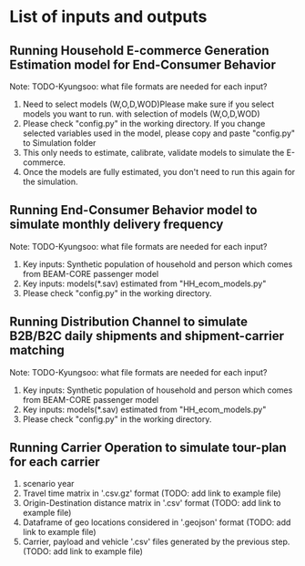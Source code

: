 # List of inputs and outputs
## Running Household E-commerce Generation Estimation model for End-Consumer Behavior
Note: TODO-Kyungsoo: what file formats are needed for each input?
1. Need to select models (W,O,D,WOD)Please make sure if you select models you want to run. with selection of models (W,O,D,WOD)
2. Please check "config.py" in the working directory. If you change selected variables used in the model, please copy and paste "config.py" to Simulation folder
3. This only needs to estimate, calibrate, validate models to simulate the E-commerce.
4. Once the models are fully estimated, you don't need to run this again for the simulation.

## Running End-Consumer Behavior model to simulate monthly delivery frequency
Note: TODO-Kyungsoo: what file formats are needed for each input?
1. Key inputs: Synthetic population of household and person which comes from BEAM-CORE passenger model
2. Key inputs: models(*.sav) estimated from "HH_ecom_models.py"
3. Please check "config.py" in the working directory.

## Running Distribution Channel to simulate B2B/B2C daily shipments and shipment-carrier matching
Note: TODO-Kyungsoo: what file formats are needed for each input?
1. Key inputs: Synthetic population of household and person which comes from BEAM-CORE passenger model
2. Key inputs: models(*.sav) estimated from "HH_ecom_models.py"
3. Please check "config.py" in the working directory.

## Running Carrier Operation to simulate tour-plan for each carrier
1. scenario year
2. Travel time matrix in '.csv.gz' format (TODO: add link to example file)
3. Origin-Destination distance matrix in '.csv' format (TODO: add link to example file)
4. Dataframe of geo locations considered in '.geojson' format (TODO: add link to example file)
5. Carrier, payload and vehicle '.csv' files generated by the previous step. (TODO: add link to example file)

